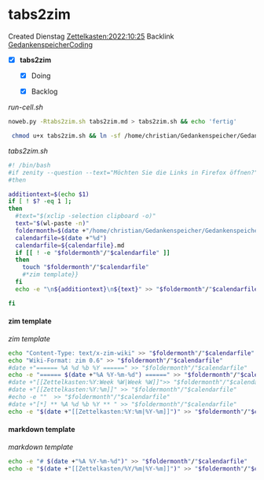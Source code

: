 # tabs2zim
Created Dienstag [Zettelkasten:2022:10:25]()
Backlink [GedankenspeicherCoding](../GedankenspeicherCoding.md)

- [X] **tabs2zim**
	- [X] Doing
	- [X] Backlog


*run-cell.sh*
```bash
noweb.py -Rtabs2zim.sh tabs2zim.md > tabs2zim.sh && echo 'fertig'
```

```bash
 chmod u+x tabs2zim.sh && ln -sf /home/christian/Gedankenspeicher/Gedankenspeicherwiki/CodeFabrik/GedankenspeicherCoding/tabs2zim.sh ~/.local/bin/tabs2zim.sh && echo 'fertig'
```

*tabs2zim.sh*
```bash
#! /bin/bash
#if zenity --question --text="Möchten Sie die Links in Firefox öffnen?"
#then 

additiontext=$(echo $1)
if [ ! $? -eq 1 ]; 
then
  #text="$(xclip -selection clipboard -o)"
  text="$(wl-paste -n)"
  foldermonth=$(date +"/home/christian/Gedankenspeicher/Gedankenspeicherwiki/Zettelkasten/%Y/%m")
  calendarfile=$(date +"%d")
  calendarfile=${calendarfile}.md
  if [[ ! -e "$foldermonth"/"$calendarfile" ]] 
  then
	touch "$foldermonth"/"$calendarfile"
	#*zim template}}
  fi
  echo -e "\n${additiontext}\n${text}" >> "$foldermonth"/"$calendarfile"

fi
```


#### zim template

*zim template*
```bash
echo "Content-Type: text/x-zim-wiki" >> "$foldermonth"/"$calendarfile"
echo "Wiki-Format: zim 0.6" >> "$foldermonth"/"$calendarfile"
#date +"====== %A %d %b %Y ======" >> "$foldermonth"/"$calendarfile"
echo -e "====== $(date +"%A %Y-%m-%d") ======" >> "$foldermonth"/"$calendarfile"
#date +"[[Zettelkasten:%Y:Week %W|Week %W]]">> "$foldermonth"/"$calendarfile"
#date +"[[Zettelkasten:%Y:%m]]" >> "$foldermonth"/"$calendarfile"
#echo -e ""  >> "$foldermonth"/"$calendarfile"
#date +"[*] ** %A %d %b %Y ** " >> "$foldermonth"/"$calendarfile"
echo -e "$(date +"[[Zettelkasten:%Y:%m|%Y-%m]]")" >> "$foldermonth"/"$calendarfile"
```


#### markdown template

*markdown template*
```bash
echo -e "# $(date +"%A %Y-%m-%d")" >> "$foldermonth"/"$calendarfile"
echo -e "$(date +"[[Zettelkasten/%Y/%m|%Y-%m]]")" >> "$foldermonth"/"$calendarfile"
```